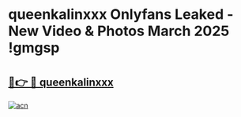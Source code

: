 # queenkalinxxx Onlyfans Leaked - New Video & Photos March 2025 !gmgsp

# <h2><a href="https://lw3dd5.iuczelnia.edu.pl?title=queenkalinxxx&ref=gmgsp">🔗👉 🔴 queenkalinxxx</a></h2>

[![acn](https://github.com/user-attachments/assets/0f9c940e-d8b0-45ae-aac7-cd30a18b3e1c)](https://lw3dd5.iuczelnia.edu.pl?title=queenkalinxxx&ref=gmgsp)


